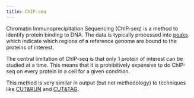 ```yaml
---
title: ChIP-seq
---
```


Chromatin Immunoprecipitation Sequencing (ChIP-seq) is a method to identify protein binding to DNA. The data is typically processed into [peaks](../peak-calling.md) which indicate
which regions of a reference genome are bound to the proteins of interest. 

The central limitation of ChIP-seq is that only 1 protein of interest can be studied at a
time. This means that it is prohibitively expensive to do ChIP-seq on every protein in a 
cell for a given condition.

This method is very similar in output (but not methodology) to techniques like [CUT&RUN](./CUT&RUN.md) and [CUT&TAG](./CUT&TAG.md).




